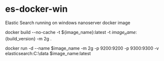 # es-docker-win
Elastic Search running on windows nanoserver docker image

docker build --no-cache -t ${image_name}:latest -t ${image_name}:${build_version} -m 2g .

docker run -d --name $image_name -m 2g -p 9200:9200 -p 9300:9300 -v elasticsearch:C:\data $image_name:latest
